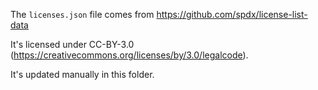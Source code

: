 The `licenses.json` file comes from https://github.com/spdx/license-list-data

It's licensed under CC-BY-3.0 (https://creativecommons.org/licenses/by/3.0/legalcode).

It's updated manually in this folder.
